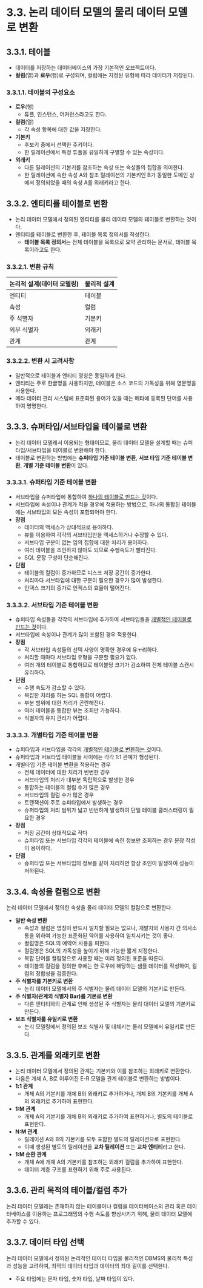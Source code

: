 # 3.3. 논리 데이터 모델의 물리 데이터 모델로 변환

## 3.3.1. 테이블
- 데이터를 저장하는 데이터베이스의 가장 기본적인 오브젝트이다.
- **컬럼**(열)과 **로우**(행)로 구성되며, 컬럼에는 지정된 유형에 따라 데이터가 저장된다.

### 3.3.1.1. 테이블의 구성요소
- **로우**(행)
  - 튜플, 인스턴스, 어커런스라고도 한다.
- **컬럼**(열)
  - 각 속성 항목에 대한 값을 저장한다.
- **기본키**
  - 후보키 중에서 선택한 주키이다.
  - 한 릴레이션에서 특정 튜플을 유일하게 구별할 수 있는 속성이다.
- **외래키**
  - 다른 릴레이션의 기본키를 참조하는 속성 또는 속성들의 집합을 의미한다.
  - 한 릴레이션에 속한 속성 A와 참조 릴레이션의 기본키인 B가 동일한 도메인 상에서 정의되었을 때의 속성 A를 외래키라고 한다.

## 3.3.2. 엔티티를 테이블로 변환
- 논리 데이터 모델에서 정의된 엔티티를 물리 데이터 모델의 테이블로 변환하는 것이다.
- 엔티티를 테이블로 변환한 후, 테이블 목록 정의서를 작성한다.
  - **테이블 목록 정의서**는 전체 테이블을 목록으로 요약 관리하는 문서로, 테이블 목록이라고도 한다.

### 3.3.2.1. 변환 규칙
|논리적 설계(데이터 모델링)|물리적 설계|
|------------------------|----------|
|엔티티|테이블|
|속성|컬럼|
|주 식별자|기본키|
|외부 식별자|외래키|
|관계|관계|

### 3.3.2.2. 변환 시 고려사항
- 일반적으로 테이블과 엔티티 명칭은 동일하게 한다.
- 엔티티는 주로 한글명을 사용하지만, 테이블은 소스 코드의 가독성을 위해 영문명을 사용한다.
- 메타 데이터 관리 시스템에 표준화된 용어가 있을 때는 메타에 등록된 단어를 사용하여 명명한다.

## 3.3.3. 슈퍼타입/서브타입을 테이블로 변환
- 논리 데이터 모델레서 이용되는 형태이므로, 물리 데이터 모델을 설계할 때는 슈퍼타입/서브타입을 테이블로 변환해야 한다.
- 테이블로 변환하는 방법에는 **슈퍼타입 기준 테이블 변환**, **서브 타입 기준 테이블 변환**, **개별 기준 테이블 변환**이 있다.

### 3.3.3.1. 슈퍼타입 기준 테이블 변환
- 서브타입을 슈퍼타입에 통합하여 <u>하나의 테이블로 만드는 것</u>이다.
- 서브타입에 속성이나 관계가 적을 경우에 적용하는 방법으로, 하나의 통합된 테이블에는 서브타입의 모든 속성이 포함되어야 한다.
- **장점**
  - 데이터의 액세스가 상대적으로 용이하다.
  - 뷰를 이용하여 각각의 서브타입만을 액세스하거나 수정할 수 있다.
  - 서브타입 구분이 없는 임의 집합에 대한 처리가 용이하다.
  - 여러 테이블을 조인하지 않아도 되므로 수행속도가 빨라진다.
  - SQL 문장 구성이 단순해진다.
- **단점**
  - 테이블의 컬럼이 증가하므로 디스크 저장 공간이 증가한다.
  - 처리마다 서브타입에 대한 구분이 필요한 경우가 많이 발생한다.
  - 인덱스 크기의 증가로 인젝스의 효율이 떨어진다.

### 3.3.3.2. 서브타입 기준 테이블 변환
- 슈퍼타입 속성들을 각각의 서브타입에 추가하여 서브타입들을 <u>개별적인 테이블로 만드는 것</u>이다.
- 서브타입에 속성이나 관계가 많이 포함된 경우 적용한다.
- **장점**
  - 각 서브타입 속성들의 선택 사양이 명확한 경우에 유ㅜ리하다.
  - 처리할 때마다 서브타입 유형을 구분할 필요가 없다.
  - 여러 개의 테이블로 통합하므로 테이블당 크기가 감소하여 전체 테이블 스캔시 유리하다.
- **단점**
  - 수행 속도가 감소할 수 있다.
  - 복잡한 처리를 하는 SQL 통합이 어렵다.
  - 부분 범위에 대한 처리가 곤란해진다.
  - 여러 테이블을 통합한 뷰는 조회만 가능하다.
  - 식별자의 유지 관리가 어렵다.

### 3.3.3.3. 개별타입 기준 테이블 변환
- 슈퍼타입과 서브타입을 각각의 <u>개별적인 테이블로 변환하는 것</u>이다.
- 슈퍼타입과 서브타입 테이블들 사이에는 각각 1:1 관꼐가 형성된다.
- 개별타입 기준 테이블 변환을 적용하는 경우
  - 전체 데이터에 대한 처리가 빈번한 경우
  - 서브타입의 처리가 대부분 독립적으로 발생한 경우
  - 통합하는 테이블의 컬럼 수가 많은 경우
  - 서브타입의 컬럼 수가 많은 경우
  - 트랜잭션이 주로 슈퍼타입에서 발생하는 경우
  - 슈퍼타입의 처리 범위가 넓고 빈번하게 발생하여 단일 테이블 클러스터링이 필요한 경우
- **장점**
  - 저장 공간이 상대적으로 작다
  - 슈퍼타입 또는 서브타입 각각의 테이블에 속한 정보만 조회하는 경우 문장 작성이 용이하다.
- **단점**
  - 슈퍼타입 또는 서브타입의 정보를 같이 처리하면 항상 조인이 발생하여 성능이 저하된다.

## 3.3.4. 속성을 컬럼으로 변환
논리 데이터 모델에서 정의한 속성을 물리 데이터 모델의 컬럼으로 변환한다.
- **일반 속성 변환**
  - 속성과 컬럼은 명칭이 반드시 일치할 필요는 없으나, 개발자와 사용자 간 의사소통을 위하여 가능한 표준화된 약어를 사용하여 일치시키는 것이 좋다.
  - 컬럼명은 SQL의 예약어 사용을 피한다.
  - 컬럼명은 SQL의 가독성을 높이기 위해 가능한 짧게 지정한다.
  - 복합 단어를 컬럼명으로 사용할 때는 미리 정의된 표준을 따른다.
  - 테이블의 컬럼을 정의한 후에는 한 로우에 해당하는 샘플 데이터를 작성하여, 컬럼의 정합성을 검증한다.
- **주 식별자를 기본키로 변환**
  - 논리 데이터 모델에서의 주 식별자는 물리 데이터 모델의 기본키로 만든다.
- **주 식별자(관계의 식별자 Bar)를 기본로 변환**
  - 다른 엔티티와의 관계로 인해 생성된 주 식별자는 물리 대이터 모델의 기본키로 만든다.
- **보조 식별자를 유일키로 변환**
  - 논리 모델링에서 정의된 보조 식별자 및 대체키는 물리 모델에서 유일키로 만든다.

## 3.3.5. 관계를 외래키로 변환
- 논리 데이터 모델에서 정의된 관계는 기본키와 이를 참조하는 외래키로 변환한다.
- 다음은 개체 A, B로 이루어진 E-R 모델을 관계 테이블로 변환하는 방법이다.
- **1:1 관계**
  - 개체 A의 기본키를 개체 B의 외래키로 추가하거나, 개체 B의 기본키를 개체 A의 외래키로 추가하여 표현한다.
- **1:M 관계**
  - 개체 A의 기본키를 개체 B의 외래키로 추가하여 표현하거나, 별도의 테이블로 표현한다.
- **N:M 관계**
  - 릴레이션 A와 B의 기본키를 모두 포함한 별도의 릴레이션으로 표현한다.
  - 이때 생성된 별도의 릴레이션을 **교차 릴레이션** 또는 **교차 엔티티**라고 한다.
- **1:M 순환 관계**
  - 개체 A에 개체 A의 기본키를 참조하는 외래키 컬럼을 추가하여 표현한다.
  - 데이터 계층 구조를 표현하기 위해 주로 사용된다.

## 3.3.6. 관리 목적의 테이블/컬럼 추가
논리 데이터 모델레는 존재하지 않는 테이블이나 컬럼을 데이터베이스의 관리 혹은 데이터베이스를 이용하는 프로그래밍의 수행 속도를 향상시키기 위해, 물리 데이터 모델에 추가할 수 있다.

## 3.3.7. 데이터 타입 선택
논리 데이터 모델에서 정의된 논리적인 데이터 타입을 물리적인 DBMS의 물리적 특성과 성능을 고려하여, 최적의 데이터 타입과 데이터의 최대 길이를 선택한다.
- 주요 타입에는 문자 타입, 숫자 타입, 날짜 타입이 있다.